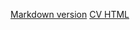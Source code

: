 [Markdown version](https://timurlagawy.github.io/rsschool-cv/cv)
[CV HTML](https://timurlagawy.github.io/rsschool-cv/)
